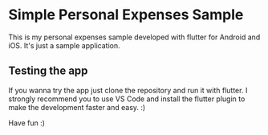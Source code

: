 # Simple Personal Expenses Sample

This is my personal expenses sample developed with flutter for Android and iOS. It's just a sample application.

## Testing the  app

If you wanna try the app just clone the repository and run it with flutter. I strongly recommend you to use VS Code and  install the flutter plugin to make the development faster and easy. :) 

Have fun :)
